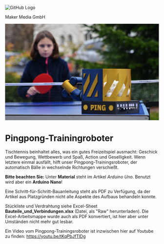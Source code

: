 ![GitHub Logo](http://www.heise.de/make/icons/make_logo.png)

Maker Media GmbH


![Aufmacher](https://github.com/MakeMagazinDE/PingpongTrainer/blob/main/aufm_kl.JPG)

# Pingpong-Trainingroboter

Tischtennis beinhaltet alles, was ein gutes Freizeitspiel ausmacht: Geschick und Bewegung, Wettbewerb und Spaß, Action und Geselligkeit. Wenn letztere einmal ausfällt, hilft unser Pingpong-Trainingsroboter, der automatisch Bälle in wechselnde Richtungen verschießt.

**Bitte beachten Sie:** Unter **Material** steht im Artikel *Arduino Uno*. Benutzt wird aber ein **Arduino Nano**!

Eine Schritt-für-Schritt-Bauanleitung steht als PDF zu Verfügung, da der Artikel aus Platzgründen nicht alle Aspekte des Aufbaus behandeln konnte.

Stückliste und Verdrahtung siehe Excel-Sheet **Bauteile_und_Verbindungen.xlsx** (Datei, als "Raw" herunterladen). Die Excel-Arbeitsmappe wurde auch als PDF konvertiert, ist hier aber unter Umständen nicht mehr gut lesbar.

Ein Video vom Pingpong-Trainingsroboter ist inzwischen hier auf Youtube zu finden: https://youtu.be/tKqPbJfTlDg
